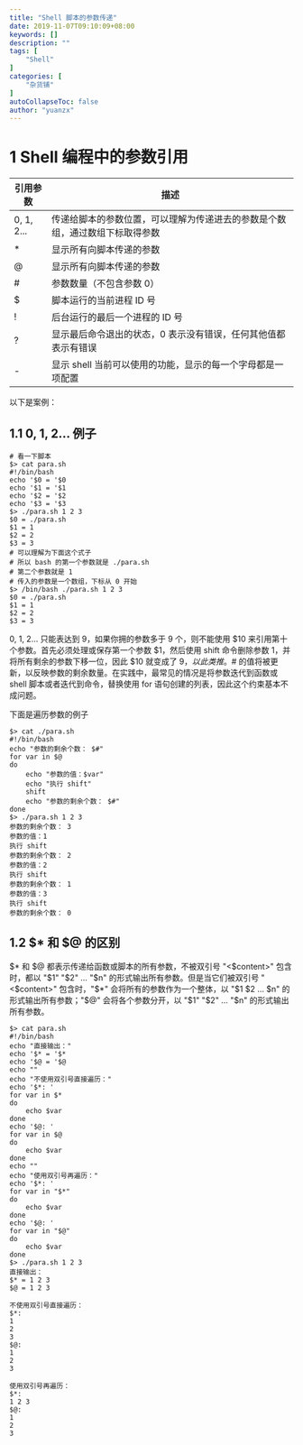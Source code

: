 ```yaml
---
title: "Shell 脚本的参数传递"
date: 2019-11-07T09:10:09+08:00
keywords: []
description: ""
tags: [
    "Shell"
]
categories: [
    "杂货铺"
]
autoCollapseToc: false
author: "yuanzx"
---
```


# 1 Shell 编程中的参数引用

| 引用参数   | 描述                                                                         |
| ---------- | ---------------------------------------------------------------------------- |
| 0, 1, 2... | 传递给脚本的参数位置，可以理解为传递进去的参数是个数组，通过数组下标取得参数 |
| *          | 显示所有向脚本传递的参数                                                     |
| @          | 显示所有向脚本传递的参数                                                     |
| #          | 参数数量（不包含参数 0）                                                     |
| $          | 脚本运行的当前进程 ID 号                                                     |
| !          | 后台运行的最后一个进程的 ID 号                                               |
| ?          | 显示最后命令退出的状态，0 表示没有错误，任何其他值都表示有错误               |
| -          | 显示 shell 当前可以使用的功能，显示的每一个字母都是一项配置                  |

以下是案例：

## 1.1 0, 1, 2... 例子

```shell
# 看一下脚本
$> cat para.sh
#!/bin/bash
echo '$0 = '$0
echo '$1 = '$1
echo '$2 = '$2
echo '$3 = '$3
$> ./para.sh 1 2 3
$0 = ./para.sh
$1 = 1
$2 = 2
$3 = 3
# 可以理解为下面这个式子
# 所以 bash 的第一个参数就是 ./para.sh
# 第二个参数就是 1
# 传入的参数是一个数组，下标从 0 开始
$> /bin/bash ./para.sh 1 2 3
$0 = ./para.sh
$1 = 1
$2 = 2
$3 = 3
```

0, 1, 2... 只能表达到 9，如果你拥的参数多于 9 个，则不能使用 $10 来引用第十个参数。首先必须处理或保存第一个参数 $1，然后使用 shift 命令删除参数 1，并将所有剩余的参数下移一位，因此 $10 就变成了 $9，以此类推。$# 的值将被更新，以反映参数的剩余数量。在实践中，最常见的情况是将参数迭代到函数或 shell 脚本或者迭代到命令，替换使用 for 语句创建的列表，因此这个约束基本不成问题。

下面是遍历参数的例子

```shell
$> cat ./para.sh
#!/bin/bash
echo "参数的剩余个数： $#"
for var in $@
do 
    echo "参数的值：$var"
    echo "执行 shift"
    shift
    echo "参数的剩余个数： $#"
done
$> ./para.sh 1 2 3
参数的剩余个数： 3
参数的值：1
执行 shift
参数的剩余个数： 2
参数的值：2
执行 shift
参数的剩余个数： 1
参数的值：3
执行 shift
参数的剩余个数： 0
```

## 1.2 $* 和 $@ 的区别

$* 和 $@ 都表示传递给函数或脚本的所有参数，不被双引号 "<$content>" 包含时，都以 "$1" "$2" … "$n" 的形式输出所有参数。但是当它们被双引号 "<$content>" 包含时，"$*" 会将所有的参数作为一个整体，以 "$1 $2 … $n" 的形式输出所有参数；"$@" 会将各个参数分开，以 "$1" "$2" … "$n" 的形式输出所有参数。

```shell
$> cat para.sh
#!/bin/bash
echo "直接输出："
echo '$* = '$*
echo '$@ = '$@
echo ""
echo "不使用双引号直接遍历："
echo '$*: '
for var in $*
do
    echo $var
done
echo '$@: '
for var in $@
do 
    echo $var
done
echo ""
echo "使用双引号再遍历："
echo '$*: '
for var in "$*"
do
    echo $var
done
echo '$@: '
for var in "$@"
do 
    echo $var
done
$> ./para.sh 1 2 3
直接输出：
$* = 1 2 3
$@ = 1 2 3

不使用双引号直接遍历：
$*:
1
2
3
$@:
1
2
3

使用双引号再遍历：
$*:
1 2 3
$@:
1
2
3
```